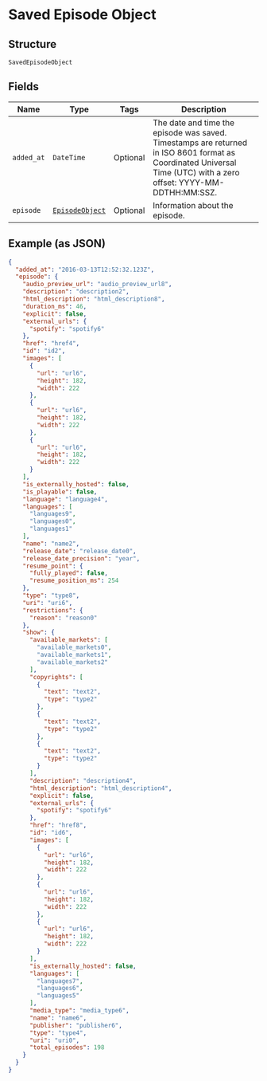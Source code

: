 
# Saved Episode Object

## Structure

`SavedEpisodeObject`

## Fields

| Name | Type | Tags | Description |
|  --- | --- | --- | --- |
| `added_at` | `DateTime` | Optional | The date and time the episode was saved.<br>Timestamps are returned in ISO 8601 format as Coordinated Universal Time (UTC) with a zero offset: YYYY-MM-DDTHH:MM:SSZ. |
| `episode` | [`EpisodeObject`](../../doc/models/episode-object.md) | Optional | Information about the episode. |

## Example (as JSON)

```json
{
  "added_at": "2016-03-13T12:52:32.123Z",
  "episode": {
    "audio_preview_url": "audio_preview_url8",
    "description": "description2",
    "html_description": "html_description8",
    "duration_ms": 46,
    "explicit": false,
    "external_urls": {
      "spotify": "spotify6"
    },
    "href": "href4",
    "id": "id2",
    "images": [
      {
        "url": "url6",
        "height": 182,
        "width": 222
      },
      {
        "url": "url6",
        "height": 182,
        "width": 222
      },
      {
        "url": "url6",
        "height": 182,
        "width": 222
      }
    ],
    "is_externally_hosted": false,
    "is_playable": false,
    "language": "language4",
    "languages": [
      "languages9",
      "languages0",
      "languages1"
    ],
    "name": "name2",
    "release_date": "release_date0",
    "release_date_precision": "year",
    "resume_point": {
      "fully_played": false,
      "resume_position_ms": 254
    },
    "type": "type8",
    "uri": "uri6",
    "restrictions": {
      "reason": "reason0"
    },
    "show": {
      "available_markets": [
        "available_markets0",
        "available_markets1",
        "available_markets2"
      ],
      "copyrights": [
        {
          "text": "text2",
          "type": "type2"
        },
        {
          "text": "text2",
          "type": "type2"
        },
        {
          "text": "text2",
          "type": "type2"
        }
      ],
      "description": "description4",
      "html_description": "html_description4",
      "explicit": false,
      "external_urls": {
        "spotify": "spotify6"
      },
      "href": "href8",
      "id": "id6",
      "images": [
        {
          "url": "url6",
          "height": 182,
          "width": 222
        },
        {
          "url": "url6",
          "height": 182,
          "width": 222
        },
        {
          "url": "url6",
          "height": 182,
          "width": 222
        }
      ],
      "is_externally_hosted": false,
      "languages": [
        "languages7",
        "languages6",
        "languages5"
      ],
      "media_type": "media_type6",
      "name": "name6",
      "publisher": "publisher6",
      "type": "type4",
      "uri": "uri0",
      "total_episodes": 198
    }
  }
}
```

